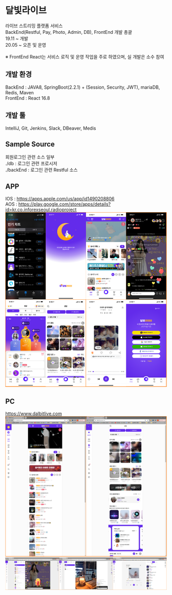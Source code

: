 # 달빛라이브
라이브 스트리밍 플랫폼 서비스<br />
BackEnd(Restful, Pay, Photo, Admin, DB), FrontEnd 개발 총괄<br />
19.11 ~ 개발<br />
20.05 ~ 오픈 및 운영<br />
<br />
※ FrontEnd React는 서비스 로직 및 운영 작업을 주로 하였으며, 실 개발은 소수 참여

## 개발 환경
BackEnd : JAVA8, SpringBoot(2.2.1) + (Session, Security, JWT), mariaDB, Redis, Maven<br />
FrontEnd : React 16.8

## 개발 툴
IntelliJ, Git, Jenkins, Slack, DBeaver, Medis

## Sample Source
회원로그인 관련 소스 일부<br />
./db : 로그인 관련 프로시저<br />
./backEnd : 로그인 관련 Restful 소스

## APP
IOS : https://apps.apple.com/us/app/id1490208806<br />
AOS : https://play.google.com/store/apps/details?id=kr.co.inforexseoul.radioproject<br />
<img src="./images/mobile.png" />

## PC
https://www.dalbitlive.com<br />
<img src="./images/pc_1.png" /><br />
<img src="./images/pc_2.png" />

